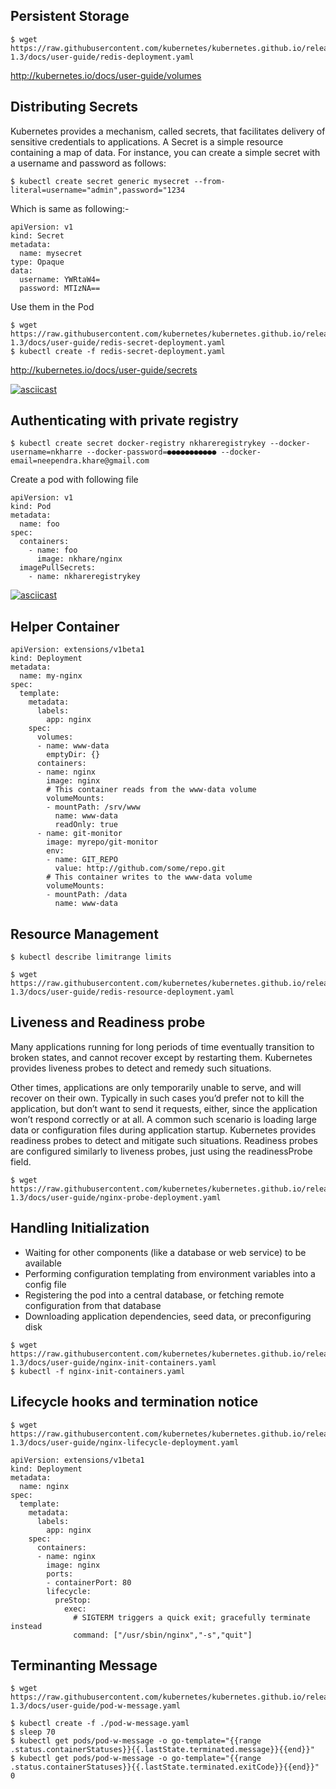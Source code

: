 ## Persistent Storage

```
$ wget https://raw.githubusercontent.com/kubernetes/kubernetes.github.io/release-1.3/docs/user-guide/redis-deployment.yaml
```
http://kubernetes.io/docs/user-guide/volumes


## Distributing Secrets
Kubernetes provides a mechanism, called secrets, that facilitates delivery of sensitive credentials to applications. A Secret is a simple resource containing a map of data. For instance, you can create a simple secret with a username and password as follows: 

```
$ kubectl create secret generic mysecret --from-literal=username="admin",password="1234
```

Which is same as following:-
```
apiVersion: v1
kind: Secret
metadata:
  name: mysecret
type: Opaque
data:
  username: YWRtaW4=
  password: MTIzNA==
```

Use them in the Pod
```
$ wget https://raw.githubusercontent.com/kubernetes/kubernetes.github.io/release-1.3/docs/user-guide/redis-secret-deployment.yaml
$ kubectl create -f redis-secret-deployment.yaml 
```

http://kubernetes.io/docs/user-guide/secrets

[![asciicast](https://asciinema.org/a/9d7za224ei7mgvlhkr88dcmah.png)](https://asciinema.org/a/9d7za224ei7mgvlhkr88dcmah)

## Authenticating with private registry

```
$ kubectl create secret docker-registry nkhareregistrykey --docker-username=nkharre --docker-password=●●●●●●●●●●● --docker-email=neependra.khare@gmail.com
```

Create a pod with following  file
```
apiVersion: v1
kind: Pod
metadata:
  name: foo
spec:
  containers:
    - name: foo
      image: nkhare/nginx
  imagePullSecrets:
    - name: nkhareregistrykey
```

[![asciicast](https://asciinema.org/a/82xxx53wm2lwq9v61iyylii10.png)](https://asciinema.org/a/82xxx53wm2lwq9v61iyylii10)


## Helper Container
```
apiVersion: extensions/v1beta1
kind: Deployment
metadata:
  name: my-nginx
spec:
  template:
    metadata:
      labels:
        app: nginx
    spec:
      volumes:
      - name: www-data
        emptyDir: {}
      containers:
      - name: nginx
        image: nginx
        # This container reads from the www-data volume
        volumeMounts:
        - mountPath: /srv/www
          name: www-data
          readOnly: true
      - name: git-monitor
        image: myrepo/git-monitor
        env:
        - name: GIT_REPO
          value: http://github.com/some/repo.git
        # This container writes to the www-data volume
        volumeMounts:
        - mountPath: /data
          name: www-data
```


## Resource Management

```
$ kubectl describe limitrange limits
```

```
$ wget https://raw.githubusercontent.com/kubernetes/kubernetes.github.io/release-1.3/docs/user-guide/redis-resource-deployment.yaml
```


## Liveness and Readiness probe
Many applications running for long periods of time eventually transition to broken states, and cannot recover except by restarting them. Kubernetes provides liveness probes to detect and remedy such situations.

Other times, applications are only temporarily unable to serve, and will recover on their own. Typically in such cases you’d prefer not to kill the application, but don’t want to send it requests, either, since the application won’t respond correctly or at all. A common such scenario is loading large data or configuration files during application startup. Kubernetes provides readiness probes to detect and mitigate such situations. Readiness probes are configured similarly to liveness probes, just using the readinessProbe field. 

```
$ wget https://raw.githubusercontent.com/kubernetes/kubernetes.github.io/release-1.3/docs/user-guide/nginx-probe-deployment.yaml
```


## Handling Initialization

- Waiting for other components (like a database or web service) to be available
- Performing configuration templating from environment variables into a config file
- Registering the pod into a central database, or fetching remote configuration from that database
- Downloading application dependencies, seed data, or preconfiguring disk


```
$ wget https://raw.githubusercontent.com/kubernetes/kubernetes.github.io/release-1.3/docs/user-guide/nginx-init-containers.yaml
$ kubectl -f nginx-init-containers.yaml
```

## Lifecycle hooks and termination notice
```
$ wget https://raw.githubusercontent.com/kubernetes/kubernetes.github.io/release-1.3/docs/user-guide/nginx-lifecycle-deployment.yaml
```

```
apiVersion: extensions/v1beta1
kind: Deployment
metadata:
  name: nginx
spec:
  template:
    metadata:
      labels:
        app: nginx
    spec:
      containers:
      - name: nginx
        image: nginx
        ports:
        - containerPort: 80
        lifecycle:
          preStop:
            exec:
              # SIGTERM triggers a quick exit; gracefully terminate instead
              command: ["/usr/sbin/nginx","-s","quit"]

```

## Terminanting Message

```
$ wget  https://raw.githubusercontent.com/kubernetes/kubernetes.github.io/release-1.3/docs/user-guide/pod-w-message.yaml
``` 


```
$ kubectl create -f ./pod-w-message.yaml
$ sleep 70
$ kubectl get pods/pod-w-message -o go-template="{{range .status.containerStatuses}}{{.lastState.terminated.message}}{{end}}"
$ kubectl get pods/pod-w-message -o go-template="{{range .status.containerStatuses}}{{.lastState.terminated.exitCode}}{{end}}"
0
```

